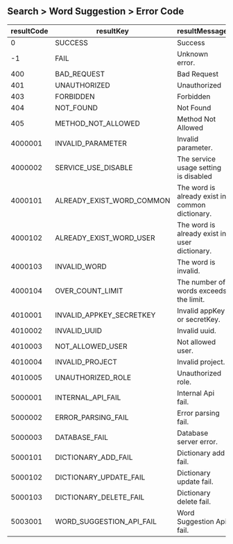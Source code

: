 ## Search > Word Suggestion > Error Code


| resultCode | resultKey                 | resultMessage |
|------------|---------------------------|----|
| 0          | SUCCESS                   | Success |
| -1         | FAIL                      | Unknown error. |
| 400        | BAD_REQUEST               | Bad Request |
| 401        | UNAUTHORIZED              | Unauthorized |
| 403        | FORBIDDEN                 | Forbidden |
| 404        | NOT_FOUND                 | Not Found |
| 405        | METHOD_NOT_ALLOWED        | Method Not Allowed |
| 4000001    | INVALID_PARAMETER         | Invalid parameter. |
| 4000002    | SERVICE_USE_DISABLE       | The service usage setting is disabled |
| 4000101    | ALREADY_EXIST_WORD_COMMON | The word is already exist in common dictionary. |
| 4000102    | ALREADY_EXIST_WORD_USER   | The word is already exist in user dictionary. |
| 4000103    | INVALID_WORD              | The word is invalid. |
| 4000104    | OVER_COUNT_LIMIT          | The number of words exceeds the limit.  |
| 4010001    | INVALID_APPKEY_SECRETKEY  | Invalid appKey or secretKey. |
| 4010002    | INVALID_UUID              | Invalid uuid. |
| 4010003    | NOT_ALLOWED_USER          | Not allowed user. |
| 4010004    | INVALID_PROJECT           | Invalid project.  |
| 4010005    | UNAUTHORIZED_ROLE         | Unauthorized role.  |
| 5000001    | INTERNAL_API_FAIL         | Internal Api fail.  |
| 5000002    | ERROR_PARSING_FAIL        | Error parsing fail. |
| 5000003    | DATABASE_FAIL             | Database server error. |
| 5000101    | DICTIONARY_ADD_FAIL       | Dictionary add fail.   |
| 5000102    | DICTIONARY_UPDATE_FAIL    | Dictionary update fail. |
| 5000103    | DICTIONARY_DELETE_FAIL    | Dictionary delete fail.  |
| 5003001    | WORD_SUGGESTION_API_FAIL  | Word Suggestion Api fail.   |